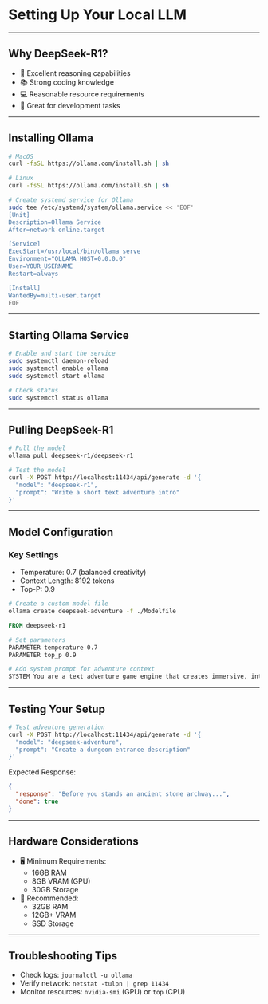 # Setting Up Your Local LLM

---

## Why DeepSeek-R1?

- 🧠 Excellent reasoning capabilities
- 📚 Strong coding knowledge
- 💻 Reasonable resource requirements
- 🔧 Great for development tasks

---

## Installing Ollama

```bash
# MacOS
curl -fsSL https://ollama.com/install.sh | sh

# Linux
curl -fsSL https://ollama.com/install.sh | sh

# Create systemd service for Ollama
sudo tee /etc/systemd/system/ollama.service << 'EOF'
[Unit]
Description=Ollama Service
After=network-online.target

[Service]
ExecStart=/usr/local/bin/ollama serve
Environment="OLLAMA_HOST=0.0.0.0"
User=YOUR_USERNAME
Restart=always

[Install]
WantedBy=multi-user.target
EOF
```

---

## Starting Ollama Service

```bash
# Enable and start the service
sudo systemctl daemon-reload
sudo systemctl enable ollama
sudo systemctl start ollama

# Check status
sudo systemctl status ollama
```

---

## Pulling DeepSeek-R1

```bash
# Pull the model
ollama pull deepseek-r1/deepseek-r1

# Test the model
curl -X POST http://localhost:11434/api/generate -d '{
  "model": "deepseek-r1",
  "prompt": "Write a short text adventure intro"
}'
```

---

## Model Configuration

### Key Settings
- Temperature: 0.7 (balanced creativity)
- Context Length: 8192 tokens
- Top-P: 0.9

```bash
# Create a custom model file
ollama create deepseek-adventure -f ./Modelfile
```

```dockerfile
FROM deepseek-r1

# Set parameters
PARAMETER temperature 0.7
PARAMETER top_p 0.9

# Add system prompt for adventure context
SYSTEM You are a text adventure game engine that creates immersive, interactive experiences.
```

---

## Testing Your Setup

```bash
# Test adventure generation
curl -X POST http://localhost:11434/api/generate -d '{
  "model": "deepseek-adventure",
  "prompt": "Create a dungeon entrance description"
}'
```

Expected Response:
```json
{
  "response": "Before you stands an ancient stone archway...",
  "done": true
}
```

---

## Hardware Considerations

- 🖥️ Minimum Requirements:
  - 16GB RAM
  - 8GB VRAM (GPU)
  - 30GB Storage
- 🚀 Recommended:
  - 32GB RAM
  - 12GB+ VRAM
  - SSD Storage

---

## Troubleshooting Tips

- Check logs: `journalctl -u ollama`
- Verify network: `netstat -tulpn | grep 11434`
- Monitor resources: `nvidia-smi` (GPU) or `top` (CPU)
